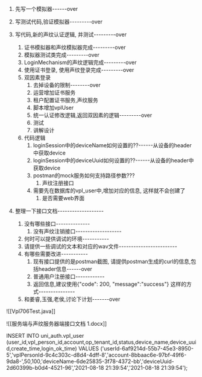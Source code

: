 1. 先写一个模拟器------over
2. 写测试代码,验证模拟器---------over
3. 写代码,新的声纹认证逻辑, 并测试---------over
	1. 证书模拟器和声纹模拟器完成---------over
	2. 模拟器测试类完成---------over
	3. LoginMechanism的声纹逻辑完成---------over
	4. 使用证书登录, 使用声纹登录完成---------over
	5. 双因素登录
		1. 去掉设备的限制--------over
		2. 运营增加证书服务
		3. 租户配置证书服务,声纹服务
		4. 脚本增加vplUser
		5. 统一认证修改逻辑,返回双因素的逻辑---------over
		6. 测试
		7. 讲解设计
	6. 代码逻辑
		1. loginSession中的deviceName如何设置的??------从设备的header中获取device
		2. loginSession中的deviceUuid如何设置的??------从设备的header中获取device
		3. postman的mock服务如何支持路径参数???
			1. 声纹注册接口
		4. 需要先在数据库的vpl_user中,增加对应的信息, 这样就不会创建了
			1. 是否需要web界面

1. 整理一下接口文档-------------------
	1. 没有哪些接口--------------
		1. 没有声纹注销接口-------------------
	2. 何时可以提供调试的环境-----------
	3. 请提供一些调试的文本和对应的wav文件------------------------
	4. 有哪些需要改进-----------
		1. 现有接口提供的是postman截图, 请提供postman生成的curl的信息,包括header信息------over
		2. 普通用户注册接口------------
		3. 返回信息,建议使用{"code": 200, "message":"success"} 这样的方式---------------
	5. 和姜睿,玉强,老侯,讨论下计划-------over

![[Vpl706Test.java]]

![[服务端与声纹服务器端接口文档 1.docx]]


INSERT INTO uni_auth.vpl_user (user_id,vpl_person_id,account,op_tenant_id,status,device_name,device_uuid,create_time,login_ok_time) VALUES
	 ('userId-6af9214d-55b7-45e3-8950-5','vplPersonId-9c4c303c-d8d4-4dff-8','account-8bbaac6e-97bf-49f6-9da8-',50,100,'deviceName-6de25835-3f78-4372-bb','deviceUuid-2d60399b-b0d4-4521-96','2021-08-18 21:39:54','2021-08-18 21:39:54');